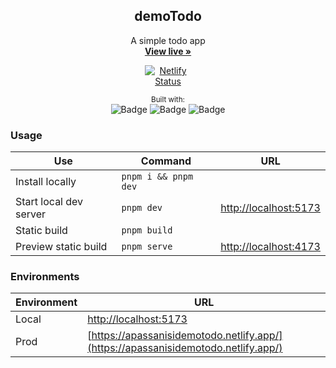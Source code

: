 <div align="center">
  <h2 align="center">demoTodo</h2>
  <p align="center">A simple todo app
    <br />
<a href="https://apassanisidemotodo.netlify.app/" style=""><strong>View live »</strong></a>

  <div style="max-width: 75px;">

[![Netlify Status](https://api.netlify.com/api/v1/badges/9e8ccbbb-b4cb-4456-b400-2e2e778e26c3/deploy-status)](https://app.netlify.com/sites/apassanisidemotodo/deploys)

  </div>
  </p>
<small>Built with:</small>
<br/>
<img src="https://img.shields.io/badge/-Vue.js-2b2b2b?logo=vue.js&style=flat-square" alt="Badge">
<img src="https://img.shields.io/badge/TypeScript-2b2b2b?logo=Typescript&style=flat-square" alt="Badge">
<img src="https://img.shields.io/badge/Tailwind-2b2b2b?logo=TailwindCSS&style=flat-square" alt="Badge">
</div>

### Usage

| Use                    | Command              | URL                                            |
| ---------------------- | -------------------- | ---------------------------------------------- |
| Install locally        | `pnpm i && pnpm dev` |                                                |
| Start local dev server | `pnpm dev`           | [http://localhost:5173](http://localhost:5173) |
| Static build           | `pnpm build`         |                                                |
| Preview static build   | `pnpm serve`         | [http://localhost:4173](http://localhost:4173) |

### Environments

| Environment | URL                                                                                |
| ----------- | ---------------------------------------------------------------------------------- |
| Local       | [http://localhost:5173](http://localhost:5173)                                     |
| Prod        | [https://apassanisidemotodo.netlify.app/](https://apassanisidemotodo.netlify.app/) |
